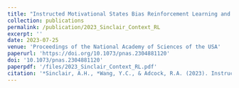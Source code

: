 ```yaml
---
title: "Instructed Motivational States Bias Reinforcement Learning and Memory Formation"
collection: publications
permalink: /publication/2023_Sinclair_Context_RL
excerpt: ''
date: 2023-07-25
venue: 'Proceedings of the National Academy of Sciences of the USA'
paperurl: 'https://doi.org/10.1073/pnas.2304881120'
doi: '10.1073/pnas.2304881120'
paperpdf: '/files/2023_Sinclair_Context_RL.pdf'
citation: '*Sinclair, A.H., *Wang, Y.C., & Adcock, R.A. (2023). Instructed Motivational States Bias Reinforcement Learning and Memory Formation. Proc. Nat. Acad. Sci. USA, 120(31), e2304881120. DOI: https://doi.org/10.1073/pnas.2304881120  *equal contribution'
---
```

